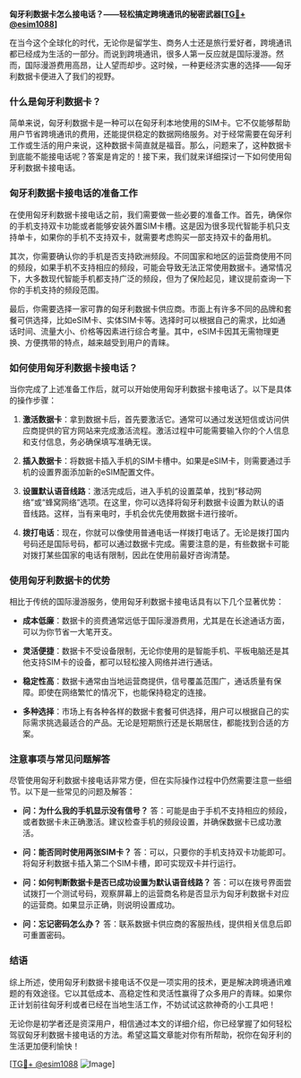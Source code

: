 **匈牙利数据卡怎么接电话？——轻松搞定跨境通讯的秘密武器[[TG💪+ @esim1088](https://t.me/s/esim1088)]**

在当今这个全球化的时代，无论你是留学生、商务人士还是旅行爱好者，跨境通讯都已经成为生活的一部分。而说到跨境通讯，很多人第一反应就是国际漫游。然而，国际漫游费用高昂，让人望而却步。这时候，一种更经济实惠的选择——匈牙利数据卡便进入了我们的视野。

### 什么是匈牙利数据卡？

简单来说，匈牙利数据卡是一种可以在匈牙利本地使用的SIM卡。它不仅能够帮助用户节省跨境通讯的费用，还能提供稳定的数据网络服务。对于经常需要在匈牙利工作或生活的用户来说，这种数据卡简直就是福音。那么，问题来了，这种数据卡到底能不能接电话呢？答案是肯定的！接下来，我们就来详细探讨一下如何使用匈牙利数据卡接电话。

### 匈牙利数据卡接电话的准备工作

在使用匈牙利数据卡接电话之前，我们需要做一些必要的准备工作。首先，确保你的手机支持双卡功能或者能够安装外置SIM卡槽。这是因为很多现代智能手机只支持单卡，如果你的手机不支持双卡，就需要考虑购买一部支持双卡的备用机。

其次，你需要确认你的手机是否支持欧洲频段。不同国家和地区的运营商使用不同的频段，如果手机不支持相应的频段，可能会导致无法正常使用数据卡。通常情况下，大多数现代智能手机都支持广泛的频段，但为了保险起见，建议提前查询一下你的手机支持的频段范围。

最后，你需要选择一家可靠的匈牙利数据卡供应商。市面上有许多不同的品牌和套餐可供选择，比如eSIM卡、实体SIM卡等。选择时可以根据自己的需求，比如通话时间、流量大小、价格等因素进行综合考量。其中，eSIM卡因其无需物理更换、方便携带的特点，越来越受到用户的青睐。

### 如何使用匈牙利数据卡接电话？

当你完成了上述准备工作后，就可以开始使用匈牙利数据卡接电话了。以下是具体的操作步骤：

1. **激活数据卡**：拿到数据卡后，首先要激活它。通常可以通过发送短信或访问供应商提供的官方网站来完成激活流程。激活过程中可能需要输入你的个人信息和支付信息，务必确保填写准确无误。

2. **插入数据卡**：将数据卡插入手机的SIM卡槽中。如果是eSIM卡，则需要通过手机的设置界面添加新的eSIM配置文件。

3. **设置默认语音线路**：激活完成后，进入手机的设置菜单，找到“移动网络”或“蜂窝网络”选项。在这里，你可以选择将匈牙利数据卡设置为默认的语音线路。这样，当有来电时，手机会优先使用数据卡进行接听。

4. **拨打电话**：现在，你就可以像使用普通电话一样拨打电话了。无论是拨打国内号码还是国际号码，都可以通过数据卡完成。需要注意的是，有些数据卡可能对拨打某些国家的电话有限制，因此在使用前最好咨询清楚。

### 使用匈牙利数据卡的优势

相比于传统的国际漫游服务，使用匈牙利数据卡接电话具有以下几个显著优势：

- **成本低廉**：数据卡的资费通常远低于国际漫游费用，尤其是在长途通话方面，可以为你节省一大笔开支。
  
- **灵活便捷**：数据卡不受设备限制，无论你使用的是智能手机、平板电脑还是其他支持SIM卡的设备，都可以轻松接入网络并进行通话。

- **稳定性高**：数据卡通常由当地运营商提供，信号覆盖范围广，通话质量有保障。即使在网络繁忙的情况下，也能保持稳定的连接。

- **多种选择**：市场上有各种各样的数据卡套餐可供选择，用户可以根据自己的实际需求挑选最适合的产品。无论是短期旅行还是长期居住，都能找到合适的方案。

### 注意事项与常见问题解答

尽管使用匈牙利数据卡接电话非常方便，但在实际操作过程中仍然需要注意一些细节。以下是一些常见的问题及解答：

- **问：为什么我的手机显示没有信号？**
  答：可能是由于手机不支持相应的频段，或者数据卡未正确激活。建议检查手机的频段设置，并确保数据卡已成功激活。

- **问：能否同时使用两张SIM卡？**
  答：可以，只要你的手机支持双卡功能即可。将匈牙利数据卡插入第二个SIM卡槽，即可实现双卡并行运行。

- **问：如何判断数据卡是否已成功设置为默认语音线路？**
  答：可以在拨号界面尝试拨打一个测试号码，观察屏幕上的运营商名称是否显示为匈牙利数据卡对应的运营商。如果显示正确，则说明设置成功。

- **问：忘记密码怎么办？**
  答：联系数据卡供应商的客服热线，提供相关信息后即可重置密码。

### 结语

综上所述，使用匈牙利数据卡接电话不仅是一项实用的技术，更是解决跨境通讯难题的有效途径。它以其低成本、高稳定性和灵活性赢得了众多用户的青睐。如果你正计划前往匈牙利或者已经在当地生活工作，不妨试试这款神奇的小工具吧！

无论你是初学者还是资深用户，相信通过本文的详细介绍，你已经掌握了如何轻松驾驭匈牙利数据卡接电话的方法。希望这篇文章能对你有所帮助，祝你在匈牙利的生活更加便利愉快！

[[TG💪+ @esim1088](https://t.me/s/esim1088) ![Image](https://i.postimg.cc/4NQfJmqS/Snipaste-2025-05-13-00-14-12.png)]